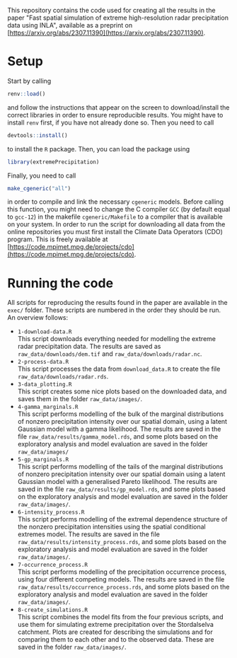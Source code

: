 This repository contains the code used for creating all the results in the paper "Fast spatial simulation of extreme 
high-resolution radar precipitation data using INLA", available as a preprint on
[https://arxiv.org/abs/2307.11390](https://arxiv.org/abs/2307.11390).

# Setup

Start by calling 
```r
renv::load()
```
and follow the instructions that appear on the screen to download/install the correct libraries in
order to ensure reproducible results. You might have to install `renv` first, if you have not
already done so. Then you need to call
```r
devtools::install()
```
to install the `R` package. Then,
you can load the package using
```r
library(extremePrecipitation)
```
Finally, you need to call
```r
make_cgeneric("all")
```
in order to compile and link the necessary `cgeneric` models. Before calling this function, you might
need to change the C compiler `GCC` (by default equal to `gcc-12`) in the makefile
`cgeneric/Makefile` to a compiler that is available on your system.
In order to run the script for downloading all data from the online repositories you must first
install the Climate Data Operators (CDO) program. This is freely available at
[https://code.mpimet.mpg.de/projects/cdo](https://code.mpimet.mpg.de/projects/cdo).

# Running the code

All scripts for reproducing the results found in the paper are available in the `exec/`
folder. These scripts are numbered in the order they should be run. An overview follows:

- `1-download-data.R`  
  This script downloads everything needed for modelling the extreme radar precipitation data.
  The results are saved as `raw_data/downloads/dem.tif` and `raw_data/downloads/radar.nc`.
- `2-process-data.R`  
  This script processes the data from `download_data.R` to create the file
  `raw_data/downloads/radar.rds`.
- `3-data_plotting.R`  
  This script creates some nice plots based on the downloaded data, and saves them in
  the folder `raw_data/images/`.
- `4-gamma_marginals.R`  
  This script performs modelling of the bulk of the marginal distributions of nonzero precipitation
  intensity over our spatial domain, using a latent Gaussian model with a gamma likelihood.
  The results are saved in the file `raw_data/results/gamma_model.rds`,
  and some plots based on the exploratory analysis and model evaluation are saved in the folder
  `raw_data/images/`
- `5-gp_marginals.R`  
  This script performs modelling of the tails of the marginal distributions of nonzero precipitation
  intensity over our spatial domain using a latent Gaussian model with a generalised Pareto likelihood.
  The results are saved in the file `raw_data/results/gp_model.rds`,
  and some plots based on the exploratory analysis and model evaluation are saved in the folder
  `raw_data/images/`.
- `6-intensity_process.R`  
  This script performs modelling of the extremal dependence structure of the nonzero precipitation intensities
  using the spatial conditional extremes model.
  The results are saved in the file `raw_data/results/intensity_process.rds`,
  and some plots based on the exploratory analysis and model evaluation are saved in the folder
  `raw_data/images/`.
- `7-occurrence_process.R`  
  This script performs modelling of the precipitation occurrence process, using four different competing models.
  The results are saved in the file `raw_data/results/occurrence_process.rds`,
  and some plots based on the exploratory analysis and model evaluation are saved in the folder
  `raw_data/images/`.
- `8-create_simulations.R`  
  This script combines the model fits from the four previous scripts, and use them for simulating
  extreme precipitation over the Stordalselva catchment. Plots are created for describing the simulations
  and for comparing them to each other and to the observed data. These are saved in the folder
  `raw_data/images/`.
